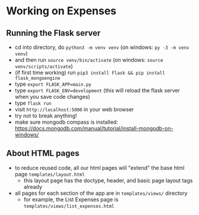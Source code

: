 # Working on Expenses

## Running the Flask server
- cd into directory, do `python3 -m venv venv` (on windows: `py -3 -m venv venv`)
- and then run `source venv/bin/activate` (on windows: `source venv/scripts/activate`)
- (if first time working) run `pip3 install Flask && pip install flask_mongoengine`
- type `export FLASK_APP=main.py`
- type `export FLASK_ENV=development` (this will reload the flask server when you save code changes)
- type `flask run`
- visit `http://localhost:5000` in your web browser
- try not to break anything!
- make sure mongodb compass is installed: https://docs.mongodb.com/manual/tutorial/install-mongodb-on-windows/

## About HTML pages
- to reduce reused code, all our html pages will "extend" the base html page `templates/layout.html`
    - this layout page has the doctype, header, and basic page layout tags already
- all pages for each section of the app are in `templates/views/` directory
    - for example, the List Expenses page is `templates/views/list_expenses.html`
